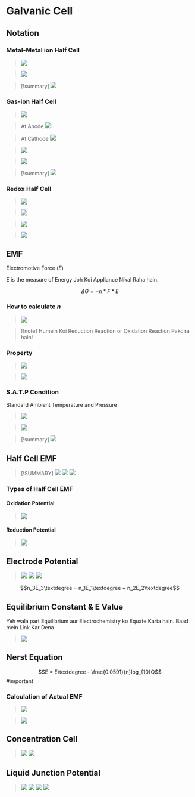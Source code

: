 # Galvanic Cell
## Notation
### Metal-Metal ion Half Cell
>![](https://i.imgur.com/q9L68iB.png)

>![](https://i.imgur.com/AL1N1q1.png)

>[!summary] ![](https://i.imgur.com/2PG1s0u.png)

### Gas-ion Half Cell
>![](https://i.imgur.com/IpMJh4e.png)

>At Anode ![](https://i.imgur.com/13lWIoc.png)

>At Cathode ![](https://i.imgur.com/CoQoqSj.png)

>![](https://i.imgur.com/cyDRdPy.png)

>![](https://i.imgur.com/nDtKNAV.png)

>[!summary] ![](https://i.imgur.com/EtCeWSU.png)

### Redox Half Cell
>![](https://i.imgur.com/MAvZvMV.png)

>![](https://i.imgur.com/DR56w0H.png)

>![](https://i.imgur.com/0BPQylL.png)

>![](https://i.imgur.com/FBkvYCg.png)



## EMF
Electromotive Force $(E)$

E is the measure of Energy Joh Koi Appliance Nikal Raha hain.

$$\Delta G = -n * F * E$$

### How to calculate $n$
>![](https://i.imgur.com/oGxG1gl.png)

>[!note] Humein Koi Reduction Reaction or Oxidation Reaction Pakdna hain!

### Property
>![](https://i.imgur.com/jOTRMzK.png)

>![](https://i.imgur.com/vUTTAXX.png)

### S.A.T.P Condition
Standard Ambient Temperature and Pressure
>![](https://i.imgur.com/KD1JkNG.png)

>![](https://i.imgur.com/FZ7DTz8.png)

>[!summary] ![](https://i.imgur.com/iAiTucA.png)

## Half Cell EMF
>[!SUMMARY] ![](https://i.imgur.com/u9JN88Q.png)
>![](https://i.imgur.com/ZarftgU.png)
>![](https://i.imgur.com/jaEamLL.png)

### Types of Half Cell EMF
#### Oxidation Potential
>![](https://i.imgur.com/A0De2z8.png)

#### Reduction Potential
>![](https://i.imgur.com/lsQWiwe.png)

## Electrode Potential
>![](https://i.imgur.com/een5LN8.png)
>![](https://i.imgur.com/1eXbLhE.png)
>![](https://i.imgur.com/5nk96ns.png)


$$n_3E_3\textdegree = n_1E_1\textdegree + n_2E_2\textdegree$$
## Equilibrium Constant & E Value
Yeh wala part Equilibrium aur Electrochemistry ko Equate Karta hain. Baad mein Link Kar Dena

>![](https://i.imgur.com/LI8IRsT.png)

## Nerst Equation
$$E = E\textdegree - \frac{0.0591}{n}log_{10}Q$$ #important 
### Calculation of Actual EMF
>![](https://i.imgur.com/xWDxO0E.png)

>![](https://i.imgur.com/n2ZqBRl.png)

## Concentration Cell
>![](https://i.imgur.com/GUj34VC.png)
>![](https://i.imgur.com/r729exb.png)


## Liquid Junction Potential
>![](https://i.imgur.com/UEHKQ1l.png)
>![](https://i.imgur.com/zqORPf9.png)
>![](https://i.imgur.com/UWjziGH.png)
>![](https://i.imgur.com/Wj2DJbP.png)

